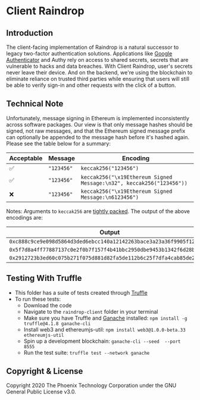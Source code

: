 # Client Raindrop

## Introduction
The client-facing implementation of Raindrop is a natural successor to legacy two-factor authentication solutions. Applications like [Google Authenticator](https://en.wikipedia.org/wiki/Google_Authenticator) and Authy rely on access to shared secrets, secrets that are vulnerable to hacks and data breaches. With Client Raindrop, user's secrets never leave their device. And on the backend, we're using the blockchain to eliminate reliance on trusted third parties while ensuring that users will still be able to verify sign-in and other requests with the click of a button.

## Technical Note
Unfortunately, message signing in Ethereum is implemented inconsistently across software packages. Our view is that only message hashes should be signed, not raw messages, and that the Ethereum signed message prefix can optionally be appended to the message hash before it's hashed again. Please see the table below for a summary:

| Acceptable         	| Message  	  | Encoding                                                              |
|--------------------	|----------	  |---------------------------------------------------------------------  |
| :white_check_mark: 	| `"123456"` 	| `keccak256("123456")`                                                 |
| :white_check_mark: 	| `"123456"` 	| `keccak256("\x19Ethereum Signed Message:\n32", keccak256("123456"))`  |
| :x:                	| `"123456"` 	| `keccak256("\x19Ethereum Signed Message:\n6123456")`	                |

Notes: Arguments to `keccak256` are [tightly packed](https://solidity.readthedocs.io/en/latest/search.html?q=tightly+packed). The output of the above encodings are:

| Output                                                                |
|---------------------------------------------------------------------- |
| `0xc888c9ce9e098d5864d3ded6ebcc140a12142263bace3a23a36f9905f12bd64a`  |
| `0x5f7d8a4ff77887137c0e2f0b7f157f4b41bbc2950dbe9453b1342f6d28b820cd`  |
| `0x2912723b3ed60c075b271f075d881d82fa5de112b6c25f7dfa4cab85de25045a`  |

## Testing With Truffle
- This folder has a suite of tests created through [Truffle](https://github.com/trufflesuite/truffle)
- To run these tests:
  - Download the code
  - Navigate to the `raindrop-client` folder in your terminal
  - Make sure you have Truffle and [Ganache](https://github.com/trufflesuite/ganache-cli) installed: `npm install -g truffle@4.1.8 ganache-cli`
  - Install web3 and ethereumjs-util: `npm install web3@1.0.0-beta.33 ethereumjs-util`
  - Spin up a development blockchain: `ganache-cli --seed  --port 8555`
  - Run the test suite: `truffle test --network ganache`

## Copyright & License
Copyright 2020 The Phoenix Technology Corporation under the GNU General Public License v3.0.

